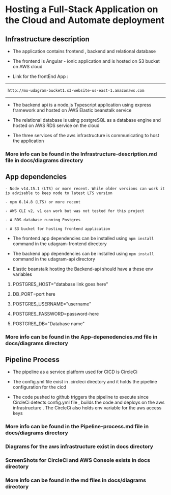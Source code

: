 # Hosting a Full-Stack Application on the Cloud and Automate deployment 

## Infrastructure description 

- The application contains frontend , backend and relational database 

- The frontend is Angular - ionic application and is hosted on S3 bucket on AWS cloud

- Link for the frontEnd App : 
---

```  http://mo-udagram-bucket1.s3-website-us-east-1.amazonaws.com  ```

---

- The backend api is a node.js Typescript application using express framework and hosted on AWS Elastic beanstalk service 

- The relational database is using postgreSQL as a database engine and hosted on AWS RDS service on the cloud 

- The three services of the aws infrastructure is communicating to host the application


### More info can be found in the Infrastructure-description.md file in docs/diagrams directory


## App dependencies 

```
- Node v14.15.1 (LTS) or more recent. While older versions can work it is advisable to keep node to latest LTS version

- npm 6.14.8 (LTS) or more recent

- AWS CLI v2, v1 can work but was not tested for this project

- A RDS database running Postgres

- A S3 bucket for hosting frontend application

```

- The frontend app dependencies can be installed using ``` npm install ``` command in the udagram-frontend directory 


- The backend app dependencies can be installed using ``` npm install ``` command in the udagram-api directory

- Elastic beanstalk hosting the Backend-api should have a these env variables

1. POSTGRES_HOST="database link goes here"

2. DB_PORT=port here

3. POSTGRES_USERNAME="username"

4. POSTGRES_PASSWORD=password-here

5. POSTGRES_DB="Database name"


### More info can be found in the App-depenedencies.md file in docs/diagrams directory

## Pipeline Process 

- The pipeline as a service platform used for CICD is CircleCi 

- The config.yml file exist in .circleci directory and it holds the pipeline configuration for the cicd

- The code pushed to github triggers the pipeline to execute since CircleCi detects config.yml file , builds the code and deploys on the aws infrastructure . The CircleCi also holds env variable for the aws access keys 

### More info can be found in the Pipeline-process.md file in docs/diagrams directory


### Diagrams for the aws infrastructure exist in docs directory

### ScreenShots for CircleCi and AWS Console exists in docs directory

### More info can be found in the md files in docs/diagrams directory


